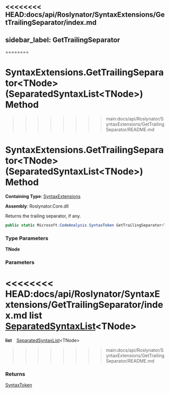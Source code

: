 <<<<<<<< HEAD:docs/api/Roslynator/SyntaxExtensions/GetTrailingSeparator/index.md
---
sidebar_label: GetTrailingSeparator
---
========
# SyntaxExtensions\.GetTrailingSeparator\<TNode\>\(SeparatedSyntaxList\<TNode\>\) Method
>>>>>>>> main:docs/api/Roslynator/SyntaxExtensions/GetTrailingSeparator/README.md

# SyntaxExtensions\.GetTrailingSeparator&lt;TNode&gt;\(SeparatedSyntaxList&lt;TNode&gt;\) Method

**Containing Type**: [SyntaxExtensions](../index.md)

**Assembly**: Roslynator\.Core\.dll

  
Returns the trailing separator, if any\.

```csharp
public static Microsoft.CodeAnalysis.SyntaxToken GetTrailingSeparator<TNode>(this Microsoft.CodeAnalysis.SeparatedSyntaxList<TNode> list) where TNode : Microsoft.CodeAnalysis.SyntaxNode
```

### Type Parameters

**TNode**

### Parameters

<<<<<<<< HEAD:docs/api/Roslynator/SyntaxExtensions/GetTrailingSeparator/index.md
**list** &ensp; [SeparatedSyntaxList](https://docs.microsoft.com/en-us/dotnet/api/microsoft.codeanalysis.separatedsyntaxlist-1)&lt;TNode&gt;
========
**list** &ensp; [SeparatedSyntaxList](https://docs.microsoft.com/en-us/dotnet/api/microsoft.codeanalysis.separatedsyntaxlist-1)\<TNode\>
>>>>>>>> main:docs/api/Roslynator/SyntaxExtensions/GetTrailingSeparator/README.md

### Returns

[SyntaxToken](https://docs.microsoft.com/en-us/dotnet/api/microsoft.codeanalysis.syntaxtoken)

